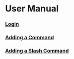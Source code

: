 # User Manual
### [Login](https://github.com/RealTimeChris/DiscordCoreAPI/blob/main/Examples/Login.md)
### [Adding a Command](https://github.com/RealTimeChris/DiscordCoreAPI/blob/main/Examples/Adding%20a%20Command.md)
### [Adding a Slash Command](https://github.com/RealTimeChris/DiscordCoreAPI/blob/main/Examples/Adding%20a%20Slash%20Command.md)
